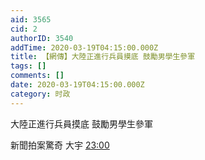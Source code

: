 ```yaml
---
aid: 3565
cid: 2
authorID: 3540
addTime: 2020-03-19T04:15:00.000Z
title: 【網傳】大陸正進行兵員摸底 鼓勵男學生參軍
tags: []
comments: []
date: 2020-03-19T04:15:00.000Z
category: 时政
---
```


大陸正進行兵員摸底 鼓勵男學生參軍

新聞拍案驚奇 大宇 [23:00](https://www.youtube.com/watch?t=1380s&v=FZ8kIUzDySM)
